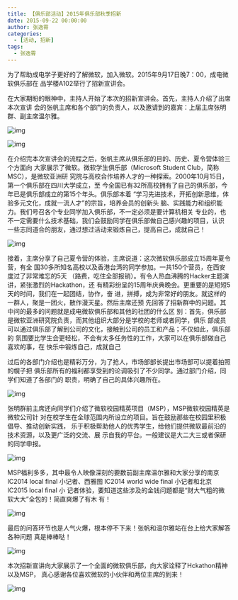 ```yaml
---
title: 【俱乐部活动】2015年俱乐部秋季招新
date: 2015-09-22 00:00:00
author: 张逸霄
categories:
  - [活动, 招新]
tags:
  - 张逸霄
---
```


为了帮助成电学子更好的了解微软，加入微软。2015年9月17日晚7：00，成电微软俱乐部在
品学楼A102举行了招新宣讲会。

<!-- more -->

在大家期盼的眼神中，主持人开始了本次的招新宣讲会。首先，主持人介绍了出席本次宣讲
会的张帆主席和各个部门的负责人，以及邀请到的嘉宾：上届主席张明群、副主席温尔雅。

![img](【俱乐部活动】2015年俱乐部秋季招新/640.png)

![img](【俱乐部活动】2015年俱乐部秋季招新/640.jpeg)

在介绍完本次宣讲会的流程之后，张帆主席从俱乐部的目的、历史、夏令营体验三个方面向
大家展示了微软。微软学生俱乐部（Microsoft Student Club，简称MSC），是微软亚洲研
究院与高校合作培养人才的一种探索。2000年10月15日，第一个俱乐部在四川大学成立，至
今全国已有32所高校拥有了自己的俱乐部，今年已是俱乐部成立的第15个年头。俱乐部本着
“学习先进技术，开拓创新思维，体验多元文化，成就一流人才”的宗旨，培养会员的创新头
脑、实践能力和组织能力。我们号召各个专业同学加入俱乐部，不一定必须是要计算机相关
专业的，也不一定需要什么技术基础，我们会鼓励同学在俱乐部做自己感兴趣的项目，认识
一些志同道合的朋友，通过想过活动来锻炼自己，提高自己，成就自己！

![img](【俱乐部活动】2015年俱乐部秋季招新/640.jpeg)

接着，主席分享了自己夏令营的体验，主席说道：这次微软俱乐部成立15周年夏令营，有全
国30多所知名高校以及香港台湾的同学参加。一共150个营员，在西安度过了非常难忘的5天
（路费，吃住全部报销）。有令人热血沸腾的Hacker主题演讲，紧张激烈的Hackathon，还
有精彩纷呈的15周年庆典晚会。更重要的是短短5天的时间，我们在一起团结，协作，奋
进，拼搏，成为非常好的朋友。就这样的一群人，聚是一团火，散作漫天星。然后主席还预
先回答了招新群中的问题。其中问的最多的问题就是成电微软俱乐部和其他的社团的什么区
别：首先，俱乐部是微软亚洲研究院负责，而其他组织大部分是学校的老师或者同学，俱乐
部成员可以通过俱乐部了解到公司的文化，接触到公司的员工和产品；不仅如此，俱乐部的
氛围要比学生会更轻松，不会有太多任务性的工作，大家可以在俱乐部做自己喜欢的事，在
快乐中锻炼自己，成就自己

过后的各部门介绍也是精彩万分，为了抢人，市场部部长提出市场部可以提着拍照的幌子把
俱乐部所有的福利都享受到的论调吸引了不少同学。通过部门介绍，同学们知道了各部门的
职责，明确了自己的具体兴趣所在。

![img](【俱乐部活动】2015年俱乐部秋季招新/640-1567291954128.jpeg)

张明群前主席还向同学们介绍了微软校园精英项目（MSP），MSP微软校园精英是微软公司针
对在校学生在全球范围内所设立的项目。旨在鼓励那些在校园里积极倡导、推动创新实践，
乐于积极帮助他人的优秀学生，给他们提供微软最前沿的技术资源，以及更广泛的交流、展
示自我的平台。一般建议是大二大三或者保研的同学申报。

![img](【俱乐部活动】2015年俱乐部秋季招新/640-1567291954137.jpeg)

MSP福利多多，其中最令人映像深刻的要数前副主席温尔雅和大家分享的南京IC2014 local
final 小记者、西雅图 IC2014 world wide final 小记者和北京 IC2015 local final 小
记者体验，要知道这些涉及的金钱问题都是“财大气粗的微软大大”全包的！简直爽爆了有木
有！

![img](【俱乐部活动】2015年俱乐部秋季招新/640-1567291954129.jpeg)

最后的问答环节也是人气火爆，根本停不下来！张帆和温尔雅站在台上给大家解答各种问题
真是棒棒哒！

![img](【俱乐部活动】2015年俱乐部秋季招新/640-1567291954162.jpeg)

本次招新宣讲向大家展示了一个全面的微软俱乐部，向大家诠释了Hckathon精神以及MSP，
真心感谢各位喜欢微软的小伙伴和两位主席的到来！

![img](【俱乐部活动】2015年俱乐部秋季招新/640-1567291954192.jpeg)
